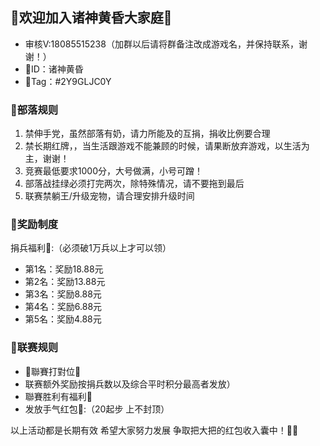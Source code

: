 ## 🥳欢迎加入诸神黄昏大家庭🥳

- 审核V:18085515238（加群以后请将群备注改成游戏名，并保持联系，谢谢！）
- 🎈ID：诸神黄昏
- 🎈Tag：#2Y9GLJC0Y

### :arrow_down_small:部落规则

1. 禁伸手党，虽然部落有奶，请力所能及的互捐，捐收比例要合理
2. 禁长期红牌，，当生活跟游戏不能兼顾的时候，请果断放弃游戏，以生活为主，谢谢！
3. 竞赛最低要求1000分，大号做满，小号可蹭！
4. 部落战挂绿必须打完两次，除特殊情况，请不要拖到最后
5. 联赛禁躺王/升级宠物，请合理安排升级时间

### :arrow_down_small:奖励制度

捐兵福利:heart_decoration::（必须破1万兵以上才可以领）

- 第1名：奖励18.88元
- 第2名：奖励13.88元
- 第3名：奖励8.88元
- 第4名：奖励6.88元
- 第5名：奖励4.88元

### :arrow_down_small:联赛规则

- 🤜聯賽打對位🤛
- 联赛额外奖励按捐兵数以及综合平时积分最高者发放）
- 聯賽胜利有福利💝
- 发放手气红包🎁:（20起步 上不封顶）

以上活动都是长期有效 希望大家努力发展 争取把大把的红包收入囊中！🎁🎉
